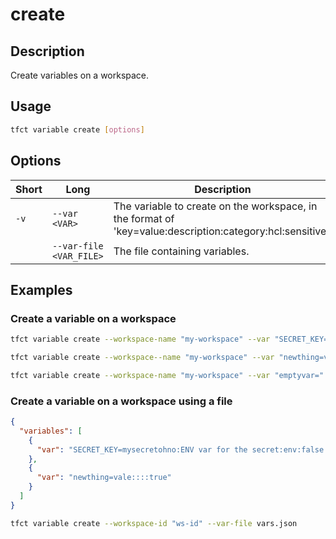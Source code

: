 # create

## Description

Create variables on a workspace.

## Usage

```bash
tfct variable create [options]
```

## Options

| Short | Long                    | Description                                                                                               |
| ----- | ----------------------- | --------------------------------------------------------------------------------------------------------- |
| `-v`  | `--var <VAR>`           | The variable to create on the workspace, in the format of 'key=value:description:category:hcl:sensitive'. |
|       | `--var-file <VAR_FILE>` | The file containing variables.                                                                            |

## Examples

### Create a variable on a workspace

```bash
tfct variable create --workspace-name "my-workspace" --var "SECRET_KEY=mysecretohno:ENV var for the secret:env:false:true"
```

```bash
tfct variable create --workspace--name "my-workspace" --var "newthing=vale::::true"
```

```bash
tfct variable create --workspace-name "my-workspace" --var "emptyvar="
```

### Create a variable on a workspace using a file

```json
{
  "variables": [
    {
      "var": "SECRET_KEY=mysecretohno:ENV var for the secret:env:false:true"
    },
    {
      "var": "newthing=vale::::true"
    }
  ]
}
```

```bash
tfct variable create --workspace-id "ws-id" --var-file vars.json
```
